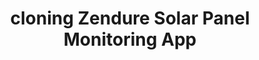 ---
title: "cloning Zendure Solar Panel Monitoring App"
description: "In this article, we’ll explore how to replicate the mobile app used for monitoring Zendure's solar panel system."
pubDate: "March 01 2025"
heroImage: "/zendure_mobile_app_thumb.webp"
badge: "ongoing"
tags: ["mobile"]
---
